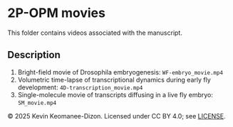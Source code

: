 # 2P-OPM movies
This folder contains videos associated with the manuscript.

## Description
1. Bright-field movie of Drosophila embryogenesis: `WF-embryo_movie.mp4`
2. Volumetric time-lapse of transcriptional dynamics during early fly development: `4D-transcription_movie.mp4`
3. Single-molecule movie of transcripts diffusing in a live fly embryo: `SM_movie.mp4`


© 2025 Kevin Keomanee-Dizon. Licensed under CC BY 4.0; see [LICENSE](./LICENSE).
